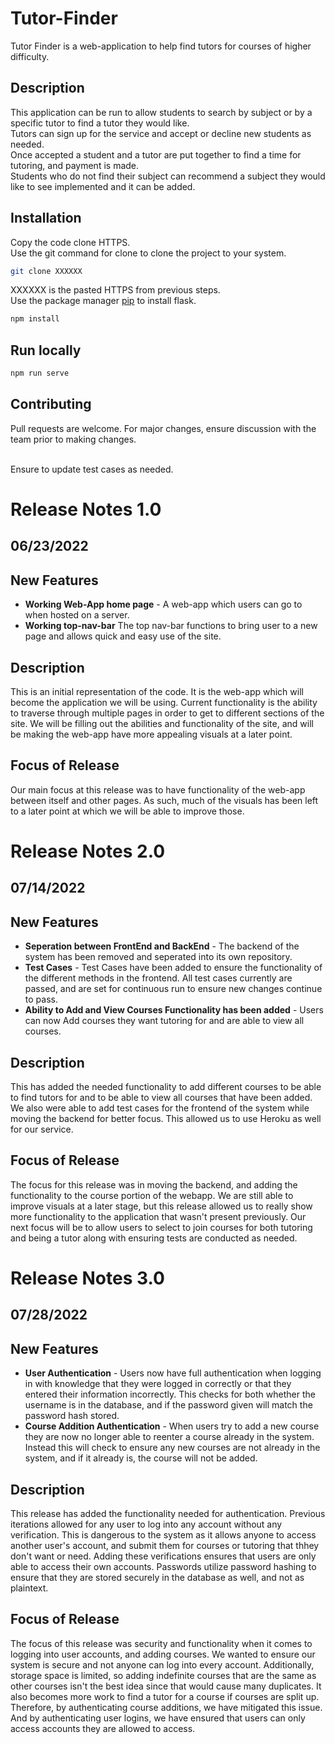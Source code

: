 # Tutor-Finder
Tutor Finder is a web-application to help find tutors for courses of higher difficulty.

## Description
This application can be run to allow students to search by subject or by a specific tutor to find a tutor they would like. <br />
Tutors can sign up for the service and accept or decline new students as needed. <br />
Once accepted a student and a tutor are put together to find a time for tutoring, and payment is made. <br />
Students who do not find their subject can recommend a subject they would like to see implemented and it can be added. <br />

## Installation
Copy the code clone HTTPS. <br />
Use the git command for clone to clone the project to your system.
```bash
git clone XXXXXX
```
XXXXXX is the pasted HTTPS from previous steps. <br />
Use the package manager [pip](https://pip.pypa.io/en/stable/) to install flask.
```bash
npm install
```

## Run locally
```bash
npm run serve
```

## Contributing
Pull requests are welcome. For major changes, ensure discussion with the team prior to making changes. <br /> <br />

Ensure to update test cases as needed.
<br />
# Release Notes 1.0
## 06/23/2022
## New Features
* **Working Web-App home page** - A web-app which users can go to when hosted on a server.
* **Working top-nav-bar** The top nav-bar functions to bring user to a new page and allows quick and easy use of the site.

## Description
This is an initial representation of the code. It is the web-app which will become the application we will be using. Current functionality is the ability to traverse through multiple pages in order to get to different sections of the site. We will be filling out the abilities and functionality of the site, and will be making the web-app have more appealing visuals at a later point.
## Focus of Release
Our main focus at this release was to have functionality of the web-app between itself and other pages. As such, much of the visuals has been left to a later point at which we will be able to improve those.

# Release Notes 2.0
## 07/14/2022
## New Features
* **Seperation between FrontEnd and BackEnd** - The backend of the system has been removed and seperated into its own repository.
* **Test Cases** - Test Cases have been added to ensure the functionality of the different methods in the frontend. All test cases currently are passed, and are set for continuous run to ensure new changes continue to pass.
* **Ability to Add and View Courses Functionality has been added** - Users can now Add courses they want tutoring for and are able to view all courses.

## Description
This has added the needed functionality to add different courses to be able to find tutors for and to be able to view all courses that have been added. We also were able to add test cases for the frontend of the system while moving the backend for better focus. This allowed us to use Heroku as well for our service.

## Focus of Release
The focus for this release was in moving the backend, and adding the functionality to the course portion of the webapp. We are still able to improve visuals at a later stage, but this release allowed us to really show more functionality to the application that wasn't present previously. Our next focus will be to allow users to select to join courses for both tutoring and being a tutor along with ensuring tests are conducted as needed.

# Release Notes 3.0
## 07/28/2022
## New Features
* **User Authentication** - Users now have full authentication when logging in with knowledge that they were logged in correctly or that they entered their information incorrectly. This checks for both whether the username is in the database, and if the password given will match the password hash stored.
* **Course Addition Authentication** - When users try to add a new course they are now no longer able to reenter a course already in the system. Instead this will check to ensure any new courses are not already in the system, and if it already is, the course will not be added.

## Description
This release has added the functionality needed for authentication. Previous iterations allowed for any user to log into any account without any verification. This is dangerous to the system as it allows anyone to access another user's account, and submit them for courses or tutoring that thhey don't want or need. Adding these verifications ensures that users are only able to access their own accounts. Passwords utilize password hashing to ensure that they are stored securely in the database as well, and not as plaintext.

## Focus of Release
The focus of this release was security and functionality when it comes to logging into user accounts, and adding courses. We wanted to ensure our system is secure and not anyone can log into every account. Additionally, storage space is limited, so adding indefinite courses that are the same as other courses isn't the best idea since that would cause many duplicates. It also becomes more work to find a tutor for a course if courses are split up. Therefore, by authenticating course additions, we have mitigated this issue. And by authenticating user logins, we have ensured that users can only access accounts they are allowed to access.
